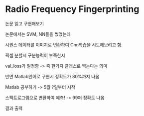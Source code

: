 # Radio Frequency Fingerprinting
 
논문 읽고 구현해보기

논문에서는 SVM, NN들을 썼었는데

시퀀스 데이터를 이미지로 변환하여 Cnn학습을 시도해보려고 함.

픽셀 분할시 구분능력이 부족한지

val_loss가 일정함 -> 즉 한가지 클래스로 찍는다는 의미

반면 Matlab언어로 구현시 정확도가 80%까지 나옴

Matlab 공부하기 -> 5월 ?일부터 시작

스팩트로그램으로 변환하여 예측! -> 99퍼 정확도 나옴  

결과 출력
